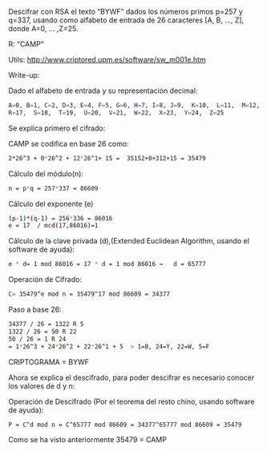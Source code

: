 Descifrar con RSA el texto “BYWF” dados los números primos  p=257 y q=337, usando como alfabeto de entrada de 26 caracteres [A, B, …, Z], donde A=0, ... ,Z=25.

R: “CAMP”

Utils: http://www.criptored.upm.es/software/sw_m001e.htm



Write-up:

Dado el alfabeto de entrada y su representación decimal:
```bash
A=0, B=1, C=2, D=3, E=4, F=5, G=6, H=7, I=8, J=9,  K=10,  L=11,  M=12,  N=13,  O=14,  P=15,  Q=16,
R=17,  S=18,  T=19,  U=20,  V=21,  W=22,  X=23,  Y=24,  Z=25
```

Se explica primero el cifrado:

CAMP se codifica en base 26 como: 
```bash
2*26^3 + 0*26^2 + 12*26^1+ 15 =  35152+0+312+15 = 35479
```

Cálculo del módulo(n):
```bash
n = p*q = 257*337 = 86609
```

Cálculo del exponente (e) 
```bash
(p-1)*(q-1) = 256*336 = 86016
e = 17  / mcd(17,86016)=1
```

Cálculo de la clave privada (d),(Extended Euclidean Algorithm, usando el software de ayuda): 
```bash
e * d= 1 mod 86016 = 17 * d = 1 mod 86016 →   d = 65777 
```

Operación de Cifrado:
```bash
C= 35479^e mod n = 35479^17 mod 86609 = 34377
```

Paso a base 26:
```bash
34377 / 26 = 1322 R 5
1322 / 26 = 50 R 22
50 / 26 = 1 R 24
= 1*26^3 + 24*26^2 + 22*26^1 + 5  > 1=B, 24=Y, 22=W, 5=F
```

CRIPTOGRAMA = BYWF

Ahora se explica el descifrado, para poder descifrar es necesario conocer los valores de d y n:

Operación de Descifrado (Por el teorema del resto chino, usando software de ayuda):
```bash
P = C^d mod n = C^65777 mod 86609 = 34377^65777 mod 86609 = 35479  
```

Como se ha visto anteriormente 35479 = CAMP

